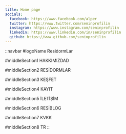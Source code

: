 ```yaml
---
title: Home page
socials:
  facebook: https://www.facebook.com/alper
  twitter: https://www.twitter.com/seninprofilin
  instagram: https://www.instagram.com/seninprofilin
  linkedin: https://www.linkedin.com/in/seninprofilin
  github: https://www.github.com/seninprofilin
---
```


::navbar
#logoName
ResidormLar

#middleSection1
HAKKIMIZDAD

#middleSection2
RESİDORMLAR

#middleSection3
KEŞFET

#middleSection4
KAYIT

#middleSection5
İLETİŞİM

#middleSection6
RESİBLOG

#middleSection7
KVKK

#middleSection8
TR
::

